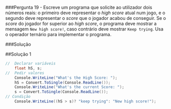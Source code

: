 ###Pergunta
19 - Escreve um programa que solicite ao utilizador dois números reais: o
primeiro deve representar o _high score_ atual num jogo, e o segundo deve
representar o _score_ que o jogador acabou de conseguir. Se o _score_ do
jogador for superior ao _high score_, o programa deve mostrar a mensagem
`New high score!`, caso contrário deve mostrar `Keep trying`. Usa o operador
ternário para implementar o programa.

###Solução

##Solução 1
```cs
//  Declarar variáveis
    float hS, s;
//  Pedir valores
    Console.WriteLine("What's the High Score: ");
    hS = Convert.ToSingle(Console.ReadLine());
    Console.WriteLine("What's the current Score: ");
    s = Convert.ToSingle(Console.ReadLine());
// Condição
    Console.WriteLine((hS > s)? "keep trying": "New high score!");
```
